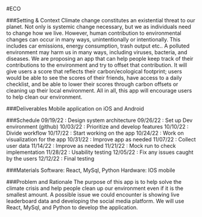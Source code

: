 #ECO

###Setting & Context
Climate change constitutes an existential threat to our planet. Not only is systemic change necessary, but we as individuals need to change how we live. However, human contribution to environmental changes can occur in many ways, unintentionally or intentionally. This includes car emissions, energy consumption, trash output etc.. A polluted environment may harm us in many ways, including viruses, bacteria, and diseases. 
We are proposing an app that can help people keep track of their contributions to the environment and try to offset that contribution. It will give users a score that reflects their carbon/ecological footprint; users would be able to see the scores of their friends, have access to a daily checklist, and be able to lower their scores through carbon offsets or cleaning up their local environment. All in all, this app will encourage users to help clean our environment.

###Deliverables
Mobile application on iOS and Android

###Schedule
09/19/22 : Design system architecture
09/26/22 : Set up Dev environment (github)
10/03/22 : Prioritize and develop features
10/10/22 : Divide workflow
10/17/22 : Start working on the app
10/24/22 : Work on visualization for the app
10/31/22 : Improve app as needed
11/07/22 : Collect user data
11/14/22 : Improve as needed
11/21/22 : Mock run to check implementation
11/28/22 : Usability testing
12/05/22 : Fix any issues caught by the users
12/12/22 : Final testing

###Materials
Software: React, MySql, Python
Hardware: IOS mobile



###Problem and Rationale
The purpose of this app is to help solve the climate crisis and help people clean up our environment even if it is the smallest amount. A possible issue we could encounter is showing live leaderboard data and developing the social media platform. We will use React, MySql, and Python to develop the application. 
